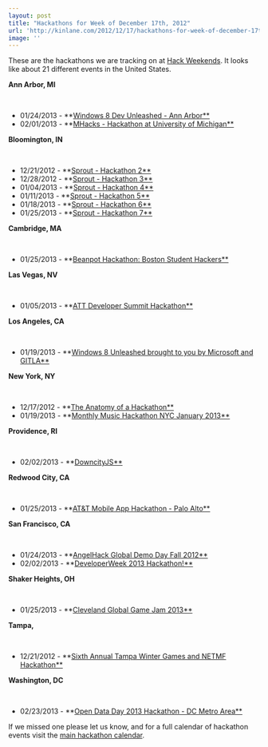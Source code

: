 ```yaml
---
layout: post
title: "Hackathons for Week of December 17th, 2012"
url: 'http://kinlane.com/2012/12/17/hackathons-for-week-of-december-17th-2012/'
image: ''
---
```


These are the hackathons we are tracking on at [Hack Weekends][1]. It looks like about 21 different events in the United States.

**Ann Arbor, MI**

 

  * 01/24/2013 - **[Windows 8 Dev Unleashed - Ann Arbor**][2]
  * 02/01/2013 - **[MHacks - Hackathon at University of Michigan**][3]

**Bloomington, IN**

 

  * 12/21/2012 - **[Sprout - Hackathon 2**][4]
  * 12/28/2012 - **[Sprout - Hackathon 3**][5]
  * 01/04/2013 - **[Sprout - Hackathon 4**][6]
  * 01/11/2013 - **[Sprout - Hackathon 5**][7]
  * 01/18/2013 - **[Sprout - Hackathon 6**][8]
  * 01/25/2013 - **[Sprout - Hackathon 7**][9]

**Cambridge, MA**

 

  * 01/25/2013 - **[Beanpot Hackathon: Boston Student Hackers**][10]

**Las Vegas, NV**

 

  * 01/05/2013 - **[ATT Developer Summit Hackathon**][11]

**Los Angeles, CA**

 

  * 01/19/2013 - **[Windows 8 Unleashed brought to you by Microsoft and GITLA**][12]

**New York, NY**

 

  * 12/17/2012 - **[The Anatomy of a Hackathon**][13]
  * 01/19/2013 - **[Monthly Music Hackathon NYC January 2013**][14]

**Providence, RI**

 

  * 02/02/2013 - **[DowncityJS**][15]

**Redwood City, CA**

 

  * 01/25/2013 - **[AT&T Mobile App Hackathon - Palo Alto**][16]

**San Francisco, CA**

 

  * 01/24/2013 - **[AngelHack Global Demo Day Fall 2012**][17]
  * 02/02/2013 - **[DeveloperWeek 2013 Hackathon!**][18]

**Shaker Heights, OH**

 

  * 01/25/2013 - **[Cleveland Global Game Jam 2013**][19]

**Tampa,**

 

  * 12/21/2012 - **[Sixth Annual Tampa Winter Games and NETMF Hackathon**][20]

**Washington, DC**

 

  * 02/23/2013 - **[Open Data Day 2013 Hackathon - DC Metro Area**][21]

If we missed one please let us know, and for a full calendar of hackathon events visit the [main hackathon calendar][22].

   [1]: http://hackweekends.com/
   [2]: http://windows8-unleashed-srch.eventbrite.com/
   [3]: http://mhacks-srch.eventbrite.com/
   [4]: http://bloomingtonilhackathon2-srch.eventbrite.com/
   [5]: http://bloomingtonilhackathon3-srch.eventbrite.com/
   [6]: http://bloomingtonilhackathon4-srch.eventbrite.com/
   [7]: http://bloomingtonilhackathon5-srch.eventbrite.com/
   [8]: http://bloomingtonilhackathon6-srch.eventbrite.com/
   [9]: http://bloomingtonilhackathon7-srch.eventbrite.com/
   [10]: http://hackbeanpot-srch.eventbrite.com/
   [11]: https://www.2013devsummit.com/Registration/Hackathon.aspx
   [12]: http://gitlawindows8unleashed-srch.eventbrite.com/
   [13]: http://anatomyofahackathon-srch.eventbrite.com/
   [14]: http://musichackathonjan2012-srch.eventbrite.com/
   [15]: http://downcityjs2013-srch.eventbrite.com/
   [16]: http://mobileapppa4-srch.eventbrite.com/
   [17]: http://gddf12-srch.eventbrite.com/
   [18]: http://dw13hack-srch.eventbrite.com/
   [19]: http://clevelandggj2013-srch.eventbrite.com/
   [20]: http://www.eventbrite.com/event/4970876024/SRCH
   [21]: http://opendataday2013dc-srch.eventbrite.com/
   [22]: http://hackweekends.com/ (Hackathon Calendar)
